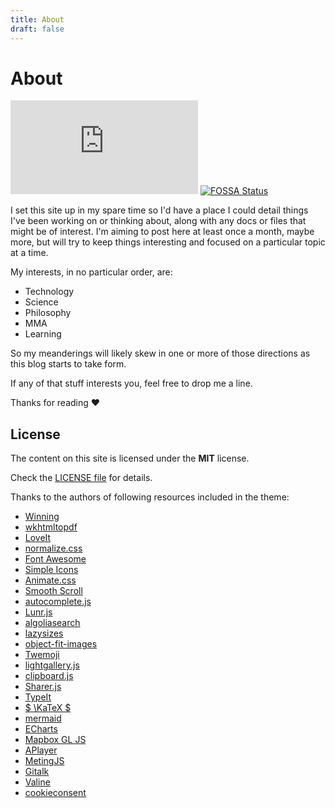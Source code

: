 ```yaml
---
title: About
draft: false
---
```


# About

[![Mozilla HTTP Observatory Grade](https://img.shields.io/mozilla-observatory/grade-score/www.mcmk.in?publish)](https://observatory.mozilla.org/analyze/www.mcmk.in) [![FOSSA Status](https://app.fossa.io/api/projects/git%2Bgithub.com%2Fmcmeeking%2Fwww.mcmk.in.svg?type=shield)](https://app.fossa.io/projects/git%2Bgithub.com%2Fmcmeeking%2Fwww.mcmk.in?ref=badge_shield)

I set this site up in my spare time so I'd have a place I could detail things I've been working on or thinking about, along with any docs or files that might be of interest. I'm aiming to post here at least once a month, maybe more, but will try to keep things interesting and focused on a particular topic at a time.

My interests, in no particular order, are:

- Technology
- Science
- Philosophy
- MMA
- Learning

So my meanderings will likely skew in one or more of those directions as this blog starts to take form.

If any of that stuff interests you, feel free to drop me a line.

Thanks for reading :heart:

## License

The content on this site is licensed under the **MIT** license.

Check the [LICENSE file](https://github.com/mcmeeking/www.mcmk.in/blob/master/LICENSE) for details.

Thanks to the authors of following resources included in the theme:

- [Winning](https://github.com/cssandstuff/hugo-theme-winning)
- [wkhtmltopdf](https://github.com/wkhtmltopdf/wkhtmltopdf)
- [LoveIt](https://github.com/dillonzq/LoveIt)
- [normalize.css](https://github.com/necolas/normalize.css)
- [Font Awesome](https://fontawesome.com/)
- [Simple Icons](https://github.com/simple-icons/simple-icons)
- [Animate.css](https://daneden.github.io/animate.css/)
- [Smooth Scroll](https://github.com/cferdinandi/smooth-scroll)
- [autocomplete.js](https://github.com/algolia/autocomplete.js)
- [Lunr.js](https://lunrjs.com/)
- [algoliasearch](https://github.com/algolia/algoliasearch-client-javascript)
- [lazysizes](https://github.com/aFarkas/lazysizes)
- [object-fit-images](https://github.com/fregante/object-fit-images)
- [Twemoji](https://github.com/twitter/twemoji)
- [lightgallery.js](https://github.com/sachinchoolur/lightgallery.js)
- [clipboard.js](https://github.com/zenorocha/clipboard.js)
- [Sharer.js](https://github.com/ellisonleao/sharer.js)
- [TypeIt](https://typeitjs.com/)
- [$ \KaTeX $](https://katex.org/)
- [mermaid](https://github.com/knsv/mermaid)
- [ECharts](https://echarts.apache.org/)
- [Mapbox GL JS](https://docs.mapbox.com/mapbox-gl-js)
- [APlayer](https://github.com/MoePlayer/APlayer)
- [MetingJS](https://github.com/metowolf/MetingJS)
- [Gitalk](https://github.com/gitalk/gitalk)
- [Valine](https://valine.js.org/)
- [cookieconsent](https://github.com/osano/cookieconsent)